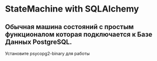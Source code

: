 # StateMachine with SQLAlchemy #
## Обычная машина состояний с простым функционалом которая подключается к Базе Данных PostgreSQL. ##
Установите psycopg2-binary для работы
